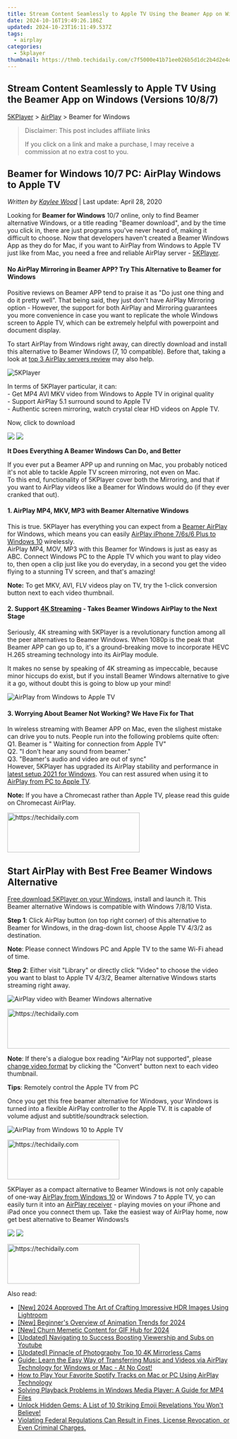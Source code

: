 ```yaml
---
title: Stream Content Seamlessly to Apple TV Using the Beamer App on Windows (Versions 10/8/7)
date: 2024-10-16T19:49:26.186Z
updated: 2024-10-23T16:11:49.537Z
tags:
  - airplay
categories:
  - 5kplayer
thumbnail: https://thmb.techidaily.com/c7f5000e41b71ee026b5d1dc2b4d2e4d8155a2a1a3717610151f0f8cc3caeaae.jpg
---
```


## Stream Content Seamlessly to Apple TV Using the Beamer App on Windows (Versions 10/8/7)

[5KPlayer](https://tools.techidaily.com/5kplayer/products/) \> [AirPlay](https://tools.techidaily.com/5kplayer/airplay/) \> Beamer for Windows

>  Disclaimer: This post includes affiliate links
>
>  If you click on a link and make a purchase, I may receive a commission at no extra cost to you.
>

## Beamer for Windows 10/7 PC: AirPlay Windows to Apple TV

 _Written by [Kaylee Wood](https://www.quora.com/profile/Amanda-Hu-21)_ | Last update: April 28, 2020

Looking for **Beamer for Windows** 10/7 online, only to find Beamer alternative Windows, or a title reading "Beamer download", and by the time you click in, there are just programs you've never heard of, making it difficult to choose. Now that developers haven't created a Beamer Windows App as they do for Mac, if you want to AirPlay from Windows to Apple TV just like from Mac, you need a free and reliable AirPlay server - [5KPlayer](https://tools.techidaily.com/5kplayer/products/). 

#### **No AirPlay Mirroring in Beamer APP? Try This Alternative to Beamer for Windows**

Positive reviews on Beamer APP tend to praise it as "Do just one thing and do it pretty well". That being said, they just don't have AirPlay Mirroring option - However, the support for both AirPlay and Mirroring guarantees you more convenience in case you want to replicate the whole Windows screen to Apple TV, which can be extremely helpful with powerpoint and document display. 

To start AirPlay from Windows right away, can directly download and install this alternative to Beamer Windows (7, 10 compatible). Before that, taking a look at [top 3 AirPlay servers review](https://tools.techidaily.com/5kplayer/airplay/) may also help.

![5KPlayer](https://www.5kplayer.com/airplay/../youtube-download/img/5kplayer-icon-1202.png) 

In terms of 5KPlayer particular, it can:  
\- Get MP4 AVI MKV video from Windows to Apple TV in original quality  
\- Support AirPlay 5.1 surround sound to Apple TV  
\- Authentic screen mirroring, watch crystal clear HD videos on Apple TV.

Now, click to download

[![](https://www.5kplayer.com/airplay/../button/freedownwhitewin.png)](https://tools.techidaily.com/5kplayer/products/) [![](https://www.5kplayer.com/airplay/../button/freedownbackmac.png)](https://tools.techidaily.com/5kplayer/products/) 

**It Does Everything A Beamer Windows Can Do, and Better**

If you ever put a Beamer APP up and running on Mac, you probably noticed it's not able to tackle Apple TV screen mirroring, not even on Mac.  
To this end, functionality of 5KPlayer cover both the Mirroring, and that if you want to AirPlay videos like a Beamer for Windows would do (if they ever cranked that out).

#### **1\. AirPlay MP4, MKV, MP3 with Beamer Alternative Windows**

This is true. 5KPlayer has everything you can expect from a [Beamer AirPlay](https://tools.techidaily.com/5kplayer/airplay/) for Windows, which means you can easily [AirPlay iPhone 7/6s/6 Plus to Windows 10](https://tools.techidaily.com/5kplayer/airplay/) wirelessly.  
 AirPlay MP4, MOV, MP3 with this Beamer for Windows is just as easy as ABC. Connect Windows PC to the Apple TV which you want to play video to, then open a clip just like you do everyday, in a second you get the video flying to a stunning TV screen, and that's amazing!

**Note:** To get MKV, AVI, FLV videos play on TV, try the 1-click conversion button next to each video thumbnail.

#### **2\. Support [4K Streaming](https://tools.techidaily.com/5kplayer/airplay/) \- Takes Beamer Windows AirPlay to the Next Stage**

Seriously, 4K streaming with 5KPlayer is a revolutionary function among all the peer alternatives to Beamer Windows. When 1080p is the peak that Beamer APP can go up to, it's a ground-breaking move to incorporate HEVC H.265 streaming technology into its AirPlay module.

 It makes no sense by speaking of 4K streaming as impeccable, because minor hiccups do exist, but if you install Beamer Windows alternative to give it a go, without doubt this is going to blow up your mind!

![AirPlay from Windows to Apple TV](https://www.5kplayer.com/airplay/img/5kp-mac-windows-apple-tv.png) 

#### **3\. Worrying About Beamer Not Working? We Have Fix for That**

In wireless streaming with Beamer APP on Mac, even the slighest mistake can drive you to nuts. People run into the following problems quite often:  
Q1\. Beamer is " Waiting for connection from Apple TV"  
Q2\. "I don't hear any sound from beamer."  
Q3\. "Beamer's audio and video are out of sync"  
However, 5KPlayer has upgraded its AirPlay stability and performance in [latest setup 2021 for Windows](https://tools.techidaily.com/5kplayer/video-music-player/). You can rest assured when using it to [AirPlay from PC to Apple TV](https://tools.techidaily.com/5kplayer/airplay/). 

**Note:** If you have a Chromecast rather than Apple TV, please read this guide on Chromecast AirPlay.

<!-- affiliate ads begin -->
<a href="https://aligracehair.sjv.io/c/5597632/2080312/19272" target="_top" id="2080312">
  <img src="//a.impactradius-go.com/display-ad/19272-2080312" border="0" alt="https://techidaily.com" width="300" height="90"/>
</a>
<img height="0" width="0" src="https://aligracehair.sjv.io/i/5597632/2080312/19272" style="position:absolute;visibility:hidden;" border="0" />
<!-- affiliate ads end -->

## Start AirPlay with Best Free Beamer Windows Alternative

[Free download 5KPlayer on your Windows](https://tools.techidaily.com/5kplayer/products/), install and launch it. This Beamer alternative Windows is compatible with Windows 7/8/10 Vista.

**Step 1**: Click AirPlay button (on top right corner) of this alternative to Beamer for Windows, in the drag-down list, choose Apple TV 4/3/2 as destination.

**Note**: Please connect Windows PC and Apple TV to the same Wi-Fi ahead of time.

**Step 2**: Either visit "Library" or directly click "Video" to choose the video you want to blast to Apple TV 4/3/2, Beamer alternative Windows starts streaming right away.

![AirPlay video with Beamer Windows alternative](https://www.5kplayer.com/airplay/img/5k-airplay-xsy-airplay-with-win10-15021501.jpg) 

<!-- affiliate ads begin -->
<a href="https://appsumo.8odi.net/c/5597632/2037351/7443" target="_top" id="2037351">
  <img src="//a.impactradius-go.com/display-ad/7443-2037351" border="0" alt="https://techidaily.com" width="728" height="90"/>
</a>
<img height="0" width="0" src="https://appsumo.8odi.net/i/5597632/2037351/7443" style="position:absolute;visibility:hidden;" border="0" />
<!-- affiliate ads end -->

**Note**: If there's a dialogue box reading "AirPlay not supported", please [change video format](https://tools.techidaily.com/5kplayer/youtube-download/) by clicking the "Convert" button next to each video thumbnail.

**Tips**: Remotely control the Apple TV from PC

Once you get this free beamer alternative for Windows, your Windows is turned into a flexible AirPlay controller to the Apple TV. It is capable of volume adjust and subtitle/soundtrack selection. 

![AirPlay from Windows 10 to Apple TV](https://www.5kplayer.com/airplay/img/5k-airplay-airplay-with-win10-xsy-15021502.jpg) 

<!-- affiliate ads begin -->
<a href="https://25home.pxf.io/c/5597632/2148641/16836" target="_top" id="2148641">
  <img src="//a.impactradius-go.com/display-ad/16836-2148641" border="0" alt="https://techidaily.com" width="254" height="90"/>
</a>
<img height="0" width="0" src="https://25home.pxf.io/i/5597632/2148641/16836" style="position:absolute;visibility:hidden;" border="0" />
<!-- affiliate ads end -->

5KPlayer as a compact alternative to Beamer Windows is not only capable of one-way [AirPlay from Windows 10](https://tools.techidaily.com/5kplayer/airplay/) or Windows 7 to Apple TV, yo can easily turn it into an [AirPlay receiver](https://tools.techidaily.com/5kplayer/airplay/) \- playing movies on your iPhone and iPad once you connect them up. Take the easiest way of AirPlay home, now get best alternative to Beamer Windows!s

[![](https://www.5kplayer.com/airplay/../button/freedownwhitewin.png)](https://tools.techidaily.com/5kplayer/products/) [![](https://www.5kplayer.com/airplay/../button/freedownbackmac.png)](https://tools.techidaily.com/5kplayer/products/)

<!-- affiliate ads begin -->
<a href="https://aligracehair.sjv.io/c/5597632/1886044/19272" target="_top" id="1886044">
  <img src="//a.impactradius-go.com/display-ad/19272-1886044" border="0" alt="https://techidaily.com" width="300" height="90"/>
</a>
<img height="0" width="0" src="https://aligracehair.sjv.io/i/5597632/1886044/19272" style="position:absolute;visibility:hidden;" border="0" />
<!-- affiliate ads end -->

<ins class="adsbygoogle"
     style="display:block"
     data-ad-format="autorelaxed"
     data-ad-client="ca-pub-7571918770474297"
     data-ad-slot="1223367746"></ins>

<ins class="adsbygoogle"
     style="display:block"
     data-ad-client="ca-pub-7571918770474297"
     data-ad-slot="8358498916"
     data-ad-format="auto"
     data-full-width-responsive="true"></ins>

<span class="atpl-alsoreadstyle">Also read:</span>
<div><ul>
<li><a href="https://fox-helps.techidaily.com/new-2024-approved-the-art-of-crafting-impressive-hdr-images-using-lightroom/"><u>[New] 2024 Approved The Art of Crafting Impressive HDR Images Using Lightroom</u></a></li>
<li><a href="https://vp-tips.techidaily.com/new-beginners-overview-of-animation-trends-for-2024/"><u>[New] Beginner's Overview of Animation Trends for 2024</u></a></li>
<li><a href="https://article-tips.techidaily.com/new-churn-memetic-content-for-gif-hub-for-2024/"><u>[New] Churn Memetic Content for GIF Hub for 2024</u></a></li>
<li><a href="https://facebook-record-videos.techidaily.com/updated-navigating-to-success-boosting-viewership-and-subs-on-youtube/"><u>[Updated] Navigating to Success Boosting Viewership and Subs on Youtube</u></a></li>
<li><a href="https://extra-support.techidaily.com/updated-pinnacle-of-photography-top-10-4k-mirrorless-cams/"><u>[Updated] Pinnacle of Photography Top 10 4K Mirrorless Cams</u></a></li>
<li><a href="https://media-tips.techidaily.com/guide-learn-the-easy-way-of-transferring-music-and-videos-via-airplay-technology-for-windows-or-mac-at-no-cost/"><u>Guide: Learn the Easy Way of Transferring Music and Videos via AirPlay Technology for Windows or Mac - At No Cost!</u></a></li>
<li><a href="https://media-tips.techidaily.com/how-to-play-your-favorite-spotify-tracks-on-mac-or-pc-using-airplay-technology/"><u>How to Play Your Favorite Spotify Tracks on Mac or PC Using AirPlay Technology</u></a></li>
<li><a href="https://media-tips.techidaily.com/solving-playback-problems-in-windows-media-player-a-guide-for-mp4-files/"><u>Solving Playback Problems in Windows Media Player: A Guide for MP4 Files</u></a></li>
<li><a href="https://tech-renaissance.techidaily.com/1722900532737-unlock-hidden-gems-a-list-of-10-striking-emoji-revelations-you-wont-believe/"><u>Unlock Hidden Gems: A List of 10 Striking Emoji Revelations You Won't Believe!</u></a></li>
<li><a href="https://media-tips.techidaily.com/violating-federal-regulations-can-result-in-fines-license-revocation-or-even-criminal-charges/"><u>Violating Federal Regulations Can Result in Fines, License Revocation, or Even Criminal Charges.</u></a></li>
</ul></div>

